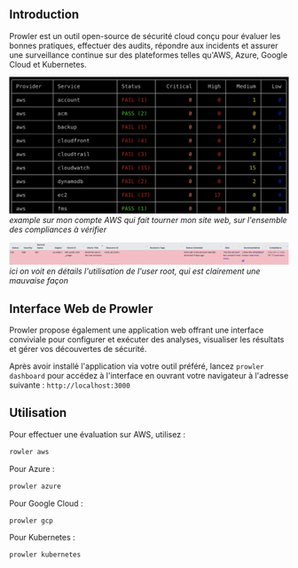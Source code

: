 ## Introduction
Prowler est un outil open-source de sécurité cloud conçu pour évaluer les bonnes pratiques, effectuer des audits, répondre aux incidents et assurer une surveillance continue sur des plateformes telles qu'AWS, Azure, Google Cloud et Kubernetes. 


![cloud-provider-analysis-prowler](./img/cloud-provider-analysis-prowler.png)
*example sur mon compte AWS qui fait tourner mon site web, sur l'ensemble des compliances à vérifier*

![cloud-provider-analysis-prowler2](./img/cloud-provider-analysis-prowler2.png)
*ici on voit en détails l'utilisation de l'user root, qui est clairement une mauvaise façon*

## Interface Web de Prowler

Prowler propose également une application web offrant une interface conviviale pour configurer et exécuter des analyses, visualiser les résultats et gérer vos découvertes de sécurité.

Après avoir installé l'application via votre outil préféré, lancez `prowler dashboard` pour accédez à l'interface en ouvrant votre navigateur à l'adresse suivante :
`http://localhost:3000`

## Utilisation

Pour effectuer une évaluation sur AWS, utilisez :
```bash
rowler aws
```

Pour Azure :
```bash
prowler azure
```

Pour Google Cloud :
```bash
prowler gcp
```

Pour Kubernetes :
```bash
prowler kubernetes
```